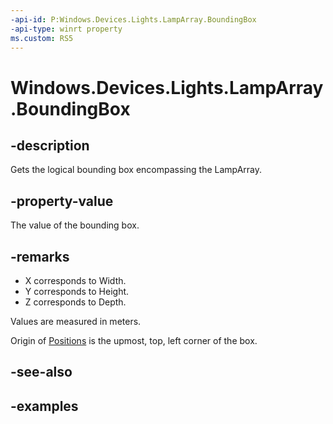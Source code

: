 ```yaml
---
-api-id: P:Windows.Devices.Lights.LampArray.BoundingBox
-api-type: winrt property
ms.custom: RS5
---
```


<!-- Property syntax.
public Vector3 BoundingBox { get; }
-->

# Windows.Devices.Lights.LampArray.BoundingBox

## -description
Gets the logical bounding box encompassing the LampArray.

## -property-value
The value of the bounding box.

## -remarks
- X corresponds to Width.
- Y corresponds to Height.
- Z corresponds to Depth.

Values are measured in meters.

Origin of [Positions](lampinfo_position.md) is the upmost, top, left corner of the box.

## -see-also

## -examples

